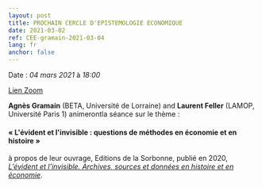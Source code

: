 ```yaml
---
layout: post
title: PROCHAIN CERCLE D'EPISTEMOLOGIE ECONOMIQUE
date: 2021-03-02
ref: CEE-gramain-2021-03-04
lang: fr
anchor: false
---
```


<i class="fas fa-table"></i> Date : _04 mars 2021_ à _18:00_

<i class="fas fa-map-marked"></i> [Lien Zoom](https://zoom.univ-paris1.fr/j/97742490339?pwd=L2w0YmxxRW96akN3b1k1Q0EwQTVRdz09)

**Agnès Gramain** (BETA, Université de Lorraine) and **Laurent Feller** (LAMOP, Université Paris 1) animerontla séance sur le thème :

#### « L'évident et l'invisible : questions de méthodes en économie et en histoire »

à propos de leur ouvrage, Editions de la Sorbonne, publié en 2020,  [*L’évident et l’invisible. Archives, sources et données en histoire et en économie*](http://www.editionsdelasorbonne.fr/en/livre/?GCOI=28405100304930).
